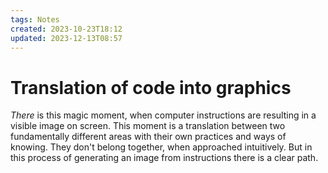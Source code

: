 ```yaml
---
tags: Notes
created: 2023-10-23T18:12
updated: 2023-12-13T08:57
---
```

# Translation of code into graphics
*There* is this magic moment, when computer instructions are resulting in a visible image on screen. This moment is a translation between two fundamentally different areas with their own practices and ways of knowing. They don't belong together, when approached intuitively. But in this process of generating an image from instructions there is a clear path.